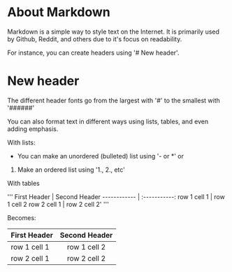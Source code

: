 # About Markdown

Markdown is a simple way to style text on the Internet. It is primarily used by Github, Reddit, and others due to it's focus on readability.

For instance, you can create headers using '# New header'.
# New header

The different header fonts go from the largest with '#' to the smallest with '######'

You can also format text in different ways using lists, tables, and even adding emphasis.

With lists:
- You can make an unordered (bulleted) list using '- or *'
or
1. Make an ordered list using '1., 2., etc'

With tables

'''
First Header | Second Header
------------ | :-----------:
row 1 cell 1 | row 1 cell 2
row 2 cell 1 | row 2 cell 2'
''' 

Becomes:

First Header | Second Header
------------ | :-----------:
row 1 cell 1 | row 1 cell 2
row 2 cell 1 | row 2 cell 2
